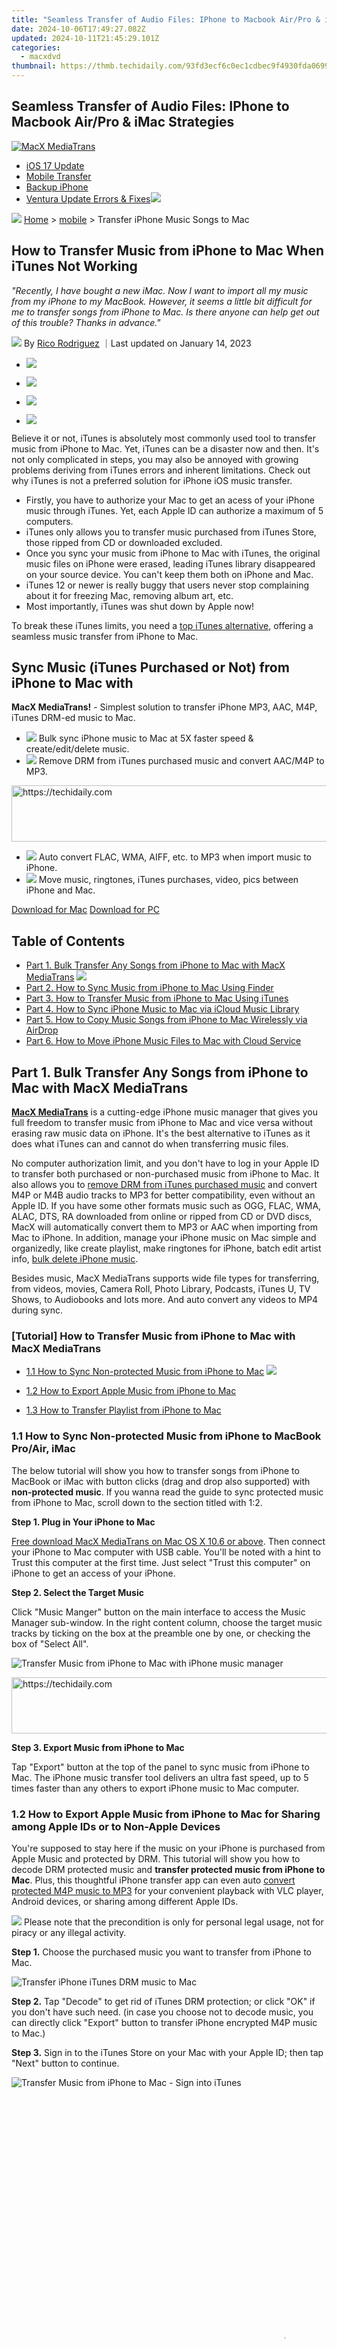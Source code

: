 ```yaml
---
title: "Seamless Transfer of Audio Files: IPhone to Macbook Air/Pro & iMac Strategies"
date: 2024-10-06T17:49:27.082Z
updated: 2024-10-11T21:45:29.101Z
categories:
  - macxdvd
thumbnail: https://thmb.techidaily.com/93fd3ecf6c0ec1cdbec9f4930fda0699ca8c617492c26f7c6f508a444f408426.jpg
---
```


## Seamless Transfer of Audio Files: IPhone to Macbook Air/Pro & iMac Strategies

[![MacX MediaTrans](https://www.macxdvd.com/mobile/../image-style/new-seo/icon10.png)](https://tools.techidaily.com/macxdvd/products/)

* [iOS 17 Update](https://tools.techidaily.com/macxdvd/products/)
* [Mobile Transfer](https://tools.techidaily.com/macxdvd/products/)
* [Backup iPhone](https://tools.techidaily.com/macxdvd/products/)
* [Ventura Update Errors & Fixes](https://tools.techidaily.com/macxdvd/products/)![](https://www.macxdvd.com/mobile/article-image/hot.gif)

![](https://www.macxdvd.com/mobile/../image-style/new-seo/icon7.png) [Home](https://tools.techidaily.com/macxdvd/products/) \> [mobile](https://tools.techidaily.com/macxdvd/products/) \> Transfer iPhone Music Songs to Mac

## How to Transfer Music from iPhone to Mac When iTunes Not Working 

_"Recently, I have bought a new iMac. Now I want to import all my music from my iPhone to my MacBook. However, it seems a little bit difficult for me to transfer songs from iPhone to Mac. Is there anyone can help get out of this trouble? Thanks in advance."_

![](https://www.macxdvd.com/mobile/../image-style/new-seo/icon6.png) By [Rico Rodriguez](https://www.linkedin.com/in/rico-rodriguez-06815a104/) ｜Last updated on January 14, 2023 

* [![](https://www.macxdvd.com/mobile/../image-style/new-seo/share-fa.jpg)](https://www.facebook.com/sharer/sharer.php?u=https://www.macxdvd.com/mobile/transfer-music-from-iphone-to-mac.htm)
* [![](https://www.macxdvd.com/mobile/../image-style/new-seo/share-tw.jpg)](https://twitter.com/intent/tweet?url=https://www.macxdvd.com/mobile/transfer-music-from-iphone-to-mac.htm)

* [![](https://www.macxdvd.com/mobile/../image-style/new-seo/share-email.jpg)](https://www.macxdvd.com/mobile/mailto:info@example.com?&subject=&body=https://www.macxdvd.com/mobile/transfer-music-from-iphone-to-mac.htm)

* [![](https://www.macxdvd.com/mobile/../image-style/new-seo/share-in.jpg)](https://www.linkedin.com/shareArticle?mini=true&url=https://www.macxdvd.com/mobile/transfer-music-from-iphone-to-mac.htm&title=&summary=https://www.macxdvd.com/mobile/transfer-music-from-iphone-to-mac.htm&source=)

Believe it or not, iTunes is absolutely most commonly used tool to transfer music from iPhone to Mac. Yet, iTunes can be a disaster now and then. It's not only complicated in steps, you may also be annoyed with growing problems deriving from iTunes errors and inherent limitations. Check out why iTunes is not a preferred solution for iPhone iOS music transfer. 

* Firstly, you have to authorize your Mac to get an acess of your iPhone music through iTunes. Yet, each Apple ID can authorize a maximum of 5 computers.
* iTunes only allows you to transfer music purchased from iTunes Store, those ripped from CD or downloaded excluded.
* Once you sync your music from iPhone to Mac with iTunes, the original music files on iPhone were erased, leading iTunes library disappeared on your source device. You can't keep them both on iPhone and Mac.
* iTunes 12 or newer is really buggy that users never stop complaining about it for freezing Mac, removing album art, etc.
* Most importantly, iTunes was shut down by Apple now!

To break these iTunes limits, you need a [top iTunes alternative](https://tools.techidaily.com/macxdvd/products/), offering a seamless music transfer from iPhone to Mac. 

## Sync Music (iTunes Purchased or Not) from iPhone to Mac with

 **MacX MediaTrans!** \- Simplest solution to transfer iPhone MP3, AAC, M4P, iTunes DRM-ed music to Mac.

* ![](https://www.macxdvd.com/mobile/../seoimage/true.png) Bulk sync iPhone music to Mac at 5X faster speed & create/edit/delete music.
* ![](https://www.macxdvd.com/mobile/../seoimage/true.png) Remove DRM from iTunes purchased music and convert AAC/M4P to MP3.

<!-- affiliate ads begin -->
<a href="https://aligracehair.sjv.io/c/5597632/2087239/19272" target="_top" id="2087239">
  <img src="//a.impactradius-go.com/display-ad/19272-2087239" border="0" alt="https://techidaily.com" width="728" height="90"/>
</a>
<img height="0" width="0" src="https://aligracehair.sjv.io/i/5597632/2087239/19272" style="position:absolute;visibility:hidden;" border="0" />
<!-- affiliate ads end -->

* ![](https://www.macxdvd.com/mobile/../seoimage/true.png) Auto convert FLAC, WMA, AIFF, etc. to MP3 when import music to iPhone.
* ![](https://www.macxdvd.com/mobile/../seoimage/true.png) Move music, ringtones, iTunes purchases, video, pics between iPhone and Mac.

[Download for Mac](https://tools.techidaily.com/macxdvd/products/) [Download for PC](https://tools.techidaily.com/winxdvd/products/) 

## Table of Contents

* [Part 1\. Bulk Transfer Any Songs from iPhone to Mac with MacX MediaTrans](https://tools.techidaily.com/macxdvd/products/) ![](https://www.macxdvd.com/mobile/../image-style/new-seo/icon4.png)
* [Part 2\. How to Sync Music from iPhone to Mac Using Finder](https://tools.techidaily.com/macxdvd/products/)
* [Part 3\. How to Transfer Music from iPhone to Mac Using iTunes](https://tools.techidaily.com/macxdvd/products/)
* [Part 4\. How to Sync iPhone Music to Mac via iCloud Music Library](https://tools.techidaily.com/macxdvd/products/)
* [Part 5\. How to Copy Music Songs from iPhone to Mac Wirelessly via AirDrop](https://tools.techidaily.com/macxdvd/products/)
* [Part 6\. How to Move iPhone Music Files to Mac with Cloud Service](https://tools.techidaily.com/macxdvd/products/)

## Part 1\. Bulk Transfer Any Songs from iPhone to Mac with MacX MediaTrans

[**MacX MediaTrans**](https://tools.techidaily.com/macxdvd/products/) is a cutting-edge iPhone music manager that gives you full freedom to transfer music from iPhone to Mac and vice versa without erasing raw music data on iPhone. It's the best alternative to iTunes as it does what iTunes can and cannot do when transferring music files. 

No computer authorization limit, and you don't have to log in your Apple ID to transfer both purchased or non-purchased music from iPhone to Mac. It also allows you to [remove DRM from iTunes purchased music](https://tools.techidaily.com/macxdvd/products/) and convert M4P or M4B audio tracks to MP3 for better compatibility, even without an Apple ID. If you have some other formats music such as OGG, FLAC, WMA, ALAC, DTS, RA downloaded from online or ripped from CD or DVD discs, MacX will automatically convert them to MP3 or AAC when importing from Mac to iPhone. In addition, manage your iPhone music on Mac simple and organizedly, like create playlist, make ringtones for iPhone, batch edit artist info, [bulk delete iPhone music](https://tools.techidaily.com/macxdvd/products/). 

Besides music, MacX MediaTrans supports wide file types for transferring, from videos, movies, Camera Roll, Photo Library, Podcasts, iTunes U, TV Shows, to Audiobooks and lots more. And auto convert any videos to MP4 during sync.

### \[Tutorial\] How to Transfer Music from iPhone to Mac with MacX MediaTrans

* [1.1 How to Sync Non-protected Music from iPhone to Mac](https://tools.techidaily.com/macxdvd/products/) ![](https://www.macxdvd.com/mobile/../image-style/new-seo/icon4.png)
* [1.2 How to Export Apple Music from iPhone to Mac](https://tools.techidaily.com/macxdvd/products/)

* [1.3 How to Transfer Playlist from iPhone to Mac](https://tools.techidaily.com/macxdvd/products/)

### 1.1 How to Sync Non-protected Music from iPhone to MacBook Pro/Air, iMac

The below tutorial will show you how to transfer songs from iPhone to MacBook or iMac with button clicks (drag and drop also supported) with **non-protected music**. If you wanna read the guide to sync protected music from iPhone to Mac, scroll down to the section titled with 1:2.

**Step 1\. Plug in Your iPhone to Mac** 

[Free download MacX MediaTrans on Mac OS X 10.6 or above](https://tools.techidaily.com/macxdvd/products/). Then connect your iPhone to Mac computer with USB cable. You'll be noted with a hint to Trust this computer at the first time. Just select "Trust this computer" on iPhone to get an access of your iPhone. 

**Step 2\. Select the Target Music**

Click "Music Manger" button on the main interface to access the Music Manager sub-window. In the right content column, choose the target music tracks by ticking on the box at the preamble one by one, or checking the box of "Select All". 

![Transfer Music from iPhone to Mac with iPhone music manager](https://www.macxdvd.com/mobile/article-image/transfer-music-iphone-mac-1.jpg) 

<!-- affiliate ads begin -->
<a href="https://appsumo.8odi.net/c/5597632/2144282/7443" target="_top" id="2144282">
  <img src="//a.impactradius-go.com/display-ad/7443-2144282" border="0" alt="https://techidaily.com" width="728" height="90"/>
</a>
<img height="0" width="0" src="https://appsumo.8odi.net/i/5597632/2144282/7443" style="position:absolute;visibility:hidden;" border="0" />
<!-- affiliate ads end -->

**Step 3\. Export Music from iPhone to Mac**

Tap "Export" button at the top of the panel to sync music from iPhone to Mac. The iPhone music transfer tool delivers an ultra fast speed, up to 5 times faster than any others to export iPhone music to Mac computer. 

### 1.2 How to Export Apple Music from iPhone to Mac for Sharing among Apple IDs or to Non-Apple Devices

You're supposed to stay here if the music on your iPhone is purchased from Apple Music and protected by DRM. This tutorial will show you how to decode DRM protected music and **transfer protected music from iPhone to Mac**. Plus, this thoughtful iPhone transfer app can even auto [convert protected M4P music to MP3](https://tools.techidaily.com/macxdvd/products/) for your convenient playback with VLC player, Android devices, or sharing among different Apple IDs. 

![](https://www.macxdvd.com/mobile/../seoimage/warning.png) Please note that the precondition is only for personal legal usage, not for piracy or any illegal activity.

**Step 1\.** Choose the purchased music you want to transfer from iPhone to Mac.

![Transfer iPhone iTunes DRM music to Mac](https://www.macxdvd.com/mobile/article-image/drm-music.jpg) 

**Step 2.** Tap "Decode" to get rid of iTunes DRM protection; or click "OK" if you don't have such need. (in case you choose not to decode music, you can directly click "Export" button to transfer iPhone encrypted M4P music to Mac.)

**Step 3.** Sign in to the iTunes Store on your Mac with your Apple ID; then tap "Next" button to continue. 

![Transfer Music from iPhone to Mac - Sign into iTunes](https://www.macxdvd.com/mobile/article-image/drm-music-itunes.jpg) 

<!-- affiliate ads begin -->
<span id="1834906">
					<video width="864" height="864" style="cursor:pointer"
           poster="//a.impactradius-go.com/display-clicktoplayimage/1834906.png"
           onclick="if(!this.playClicked){this.play();this.setAttribute('controls',true);this.playClicked=true;}">
	   <source src="//a.impactradius-go.com/display-ad/16836-1834906">
	   <img src="//a.impactradius-go.com/display-clicktoplayimage/1834906.png" style="border: none; height: 100%; width: 100%; object-fit: contain">
	</video>
	<div style="width:540px;text-align:center"><a href="javascript:window.open(decodeURIComponent('https%3A%2F%2F25home.pxf.io%2Fc%2F5597632%2F1834906%2F16836'), '_blank');void(0);">Click here</a></div>
</span>
<img height="0" width="0" src="https://imp.pxf.io/i/5597632/1834906/16836" style="position:absolute;visibility:hidden;" border="0" />
<!-- affiliate ads end -->

**Note:**  
To decode and put iPhone protected Apple Music to Mac, you need to check if the music on iPhone and iTunes is synchronized. If yes, just skip this part; if not, follow the tips to sync iPhone music to iTunes first.

* Open iCloud Music Library on your iPhone.
* Sign in to the iTunes Store.
* Set iCloud Music Library.

![Set iCloud Music Library](https://www.macxdvd.com/mobile/article-image/drm-music-2.jpg) 

* Share iTunes Library XML with other library on Mac's iTunes.
* Download Apple Music on iTunes.

![Download Apple Music on iTunes](https://www.macxdvd.com/mobile/article-image/drm-music-3.jpg) 

<!-- affiliate ads begin -->
<a href="https://aligracehair.sjv.io/c/5597632/1880956/19272" target="_top" id="1880956">
  <img src="//a.impactradius-go.com/display-ad/19272-1880956" border="0" alt="https://techidaily.com" width="300" height="90"/>
</a>
<img height="0" width="0" src="https://aligracehair.sjv.io/i/5597632/1880956/19272" style="position:absolute;visibility:hidden;" border="0" />
<!-- affiliate ads end -->

**Step 4.** Tap "OK" after this DRM removal tool successfully [removes iTunes DRM protection from Apple Muisc](https://tools.techidaily.com/macxdvd/products/). 

**Step 5.** Press "Export" button to transfer iPhone decrypted Apple Music to Mac. 

When the whole music transfer process is over, you can open the iPhone music on Mac and will find that the M4P files now are transcoded DRM-free MP3 format. Hence, there is no burden for you to play iTunes purchased music on Zune, MP3 player, Android, Microsoft devices, game consoles and more.

### 1.3 How to Transfer Playlist from iPhone to Mac (macOS Ventura incl.)

For those who sort out iPhone songs into different playlist like favorite songs; recent play songs; Sports music, light music, R&B music, Hip-hop music, etc. and wanna transfer the whole playlist songs from iPhone to Mac, the operating process is still dead easy. Read on! 

**Step 1.** Get iPhone Music Manager Ready. The first step is the same as previous one. No repetition here.

**Step 2.** Enter your iPhone music management interface via "Music Manager" button. Then double-click the iPhone music playlist you wanna transfer and then tick "All" at the top left of the whole music list.

![iPhone music playlist transfer](https://www.macxdvd.com/mobile/article-image/transfer-music-iphone-mac-3.jpg) 

**Step 3.** Press "Export" button and then the MacX MediaTrans' built-in media transfer engine will run into action to **transfer playlist from iPhone to Mac** with incomparably fast speed (Intel QSV supported).

Warm Prompt: In case you are sick of some music playlists and wanna delete music playlist from iPhone, you just select them on the left-side of the interface, right click to choose "Delete" and then these playlists will be removed instantly.

## Part 2\. How to Sync Music from iPhone to Mac Using Finder 

Since iTunes went unavailable on macOS, Finder app has been a solid choice for transferring music from iPhone to Mac.

**Step 1.** Connect your device using a USB or USB-C cable or using a Wi-Fi connection. 

**Step 2.** In the Finder on your Mac, select the device in the Finder sidebar. Click Music in the button bar.

**Step 3.** Select the "Sync music onto \[device name\]" checkbox to turn on syncing of your music. With the checkbox selected, syncing is set to transfer all your music to your device.

![Sync music from iPhone to Mac by Finder](https://www.macxdvd.com/mobile/article-image/sync-music-by-finder.jpg) 

**Step 4.** To sync a selection of music, click "Selected playlist, artists, albums, and genres." Select the checkbox for each item you want to sync in the music list. Deselect the checkbox for any item you don't want to sync. Click Artists, Albums, Genres, or Playlists to see your content organized by that category.

**Step 5.** Select syncing options:

* Select the "Include videos" checkbox to include videos when syncing.
* Select the "Include voice memos" checkbox to include voice memos when syncing
* Select the "Automatically fill free space with songs" checkbox to have your Mac fill the free space on your device with songs when syncing. Use this option if you have a large music library on your Mac but don't have room to sync all of your music to your device. This option syncs as many songs as possible.

**Step 6.** When you're ready to sync, click Apply to sync music from iPhone to Mac instantly. 

## Part 3\. How to Transfer Music from iPhone to Mac Using iTunes

Definitely, if you're an experienced iTunes user who cares less about its limits on computer authorization, data erasing, unidirectional sync etc., you can use iTunes to transfer music from iPhone to Mac. For example, when you have sufficient remaining authorization slots for Mac computer, you're about sync iPhone music to Mac to free up more storage space on iPhone, or all your music files are purchased from iTunes Store, iTunes comes an nice choice. Let's see how to do it. 

 **Step 1\.**  Launch iTunes on Mac. (Here, you're walmly suggested to download the latest iTunes version.) 

**Step 2\.** Get your iPhone connected to Mac computer with a USB cable. Afte that, authorize your computer in iTunes and enter your Apple ID and password to sign in. 

![transfer music from iphone to mac with itunes](https://www.macxdvd.com/mobile/article-image/transfer-music-iphone-mac-4.jpg) 

<!-- affiliate ads begin -->
<a href="https://appsumo.8odi.net/c/5597632/2111964/7443" target="_top" id="2111964">
  <img src="//a.impactradius-go.com/display-ad/7443-2111964" border="0" alt="https://techidaily.com" width="728" height="90"/>
</a>
<img height="0" width="0" src="https://appsumo.8odi.net/i/5597632/2111964/7443" style="position:absolute;visibility:hidden;" border="0" />
<!-- affiliate ads end -->

**Step 3.** Go to File > Devices and click "Transfer Purchases from \[your device\]" from the drop-down menu. Then, the music will be imported from iPhone to Mac. 

## Part 4\. How to Sync iPhone Music to Mac via iCloud Music Library 

Most Apple iPhone users are also Apple music subscribers. In case you're one of them and plan to transfer Apple music from iPhone to MacBook, iMac or Mac Pro, you're suggested to resort to iCloud music Library or Sync Library on your iPhone and Mac and sign in to your device with the same Apple ID. Afterwards, you're able to sync Apple Music from iPhone to Mac laptop wirelessly and painlessly. Check the how-to tutorial if you have no idea:

**Step 1.** Subscribe to Apple Music.

* Open the Music app on your iPhone > click "For You."
* Tap on "Try it Now" > select a subscription plan.
* Sign in with your Apple ID and confirm the billing information.

**Step 2.** Sign into your Mac with your Apple ID.

* Open the Apple Music app or iTunes.
* Opt for "Account" > "Sign In".
* Enter your Apple ID and password.

**Step 3.** Activate iCloud Music Library (on older macOS/iOS) or Sync Library on your Mac and iPhone.

![Use iCloud Music Library to sync iPhone music](https://www.macxdvd.com/mobile/article-image/icloud-music-library.jpg) 

<!-- affiliate ads begin -->
<a href="https://appsumo.8odi.net/c/5597632/2082530/7443" target="_top" id="2082530">
  <img src="//a.impactradius-go.com/display-ad/7443-2082530" border="0" alt="https://techidaily.com" width="728" height="90"/>
</a>
<img height="0" width="0" src="https://appsumo.8odi.net/i/5597632/2082530/7443" style="position:absolute;visibility:hidden;" border="0" />
<!-- affiliate ads end -->

* Head to "Settings" on your iPhone > "Music" > toggle on "iCloud Music Library" or "Sync Library."
* Open the Apple Music app on your Mac > choose "Music" > "Preferences." > "General" > select "iCloud Music Library" or "Sync Library" > hit "OK."

Now your iPhone music songs are syncing to your MacBook or iMac wirelessly. If you have no Apple music subscription and still need wireless music transfer, you can rely on AirDrop, as well.

## Part 5\. How to Copy Music Songs from iPhone to Mac Wirelessly via AirDrop

Now your iPhone music songs are syncing to your MacBook or iMac wirelessly. If you have no Apple music subscription and still need wireless music transfer, you can rely on AirDrop, as well. Be noted that both your iPhone and Mac should use the same Wi-Fi connection and be placed within 40 feet (13m) of each other. And the bluetooth range is supposed to be roughly 30 feet.

**Step 1.** Enable AirDrop on your Mac and iPhone.

* Navigate to the Finder on your Mac > choose AirDrop from the left sidebar > change its visibility to everyone.
* Tap Settings on your iPhone > General > toggle on AirDrop.

![Enable Airdrop](https://www.macxdvd.com/mobile/article-image/airdrop-share-file1.jpg) 

**Step 2.** Find the music file, tap it with two fingers, and tap "Share" > "AirDrop."

![Airdrop iPhone music to Mac](https://www.macxdvd.com/mobile/article-image/airdrop-music.jpg) 

**Step 3.** Choose your iPhone as the target device.

**Step 4.** Tap "Accept" on your iPhone and choose an available app to open your music song.

## Part 6\. How to Move iPhone Music Files to Mac with Cloud Service

 To save iPhone song files to Mac computer, how could you miss the cloud service? Hold on! Does this part introduce iCloud tutorial to backup iPhone photos to Mac? Of course not. 

Here will show you a much better FREE cloud service to download music from iPhone to Mac. That's **Baidu Cloud**. If you have scarcely any acquaintance with this iCloud competitor, you're supposed to get closer to it:

![Copy iPhone music to Mac via cloud service](https://www.macxdvd.com/mobile/../mac-dvd-video-converter-how-to/article-image/baidu-cloud.jpg) 

* Up to **2TB** free storage space for you to upload music, audiobooks, video, photos, app, etc.
* Built-in file viewer to let you view files on iPhone, download, delete and share files.
* No add-ons or adware. Just register and sign in your Baidu account to enjoy these services.

### How to Copy Songs from iPhone to Mac Using iCloud Alternative

**Step 1.** Download and install this free cloud storage application on your iPhone. 

**Step 2.** Register an account or directly sign in with Baidu account if you have one. For the iPhone users, you can instantly get 2TB FREE storage space to save iPhone files once you add a bank card to your account (no need to pay). This will save you $9.99 every month compared with iCloud storage plans.

![download iPhone photos to Mac](https://www.macxdvd.com/mobile/../mac-dvd-video-converter-how-to/article-image/baidu-cloud-1.jpg) 

**Step 3.** Click "Transfer List" to upload iPhone files. And it will automatically backup your photos under Wi-Fi circumstance. 

**Optional:** Click "Share" icon and you can directly share almost any file on your iPhone to your friends.

**Step 4.** Sign into Baidu Cloud on the website on your Mac computer. Next, choose the music file and tap "Download" option to download iPhone music to Mac.

Until now, the whole iPhone music to Mac transfer is finished. Currently, the Baidu Cloud 2TB is free to the public. But I guess it will charge soon or later once its users reach a large quantity. So if this iCloud alternative does make you excited, seize time and chance to give it a try now.

 Hope this article is helpful for you to bulk copy music songs from iPhone to MacBook or iMac without sweating. If you still have any problem on how to transfer iPhone music to Mac, just [email us >>](https://tools.techidaily.com/macxdvd/products/)

Tags: [Mobile](https://tools.techidaily.com/macxdvd/products/) Transfer iPhone Music to Mac

ABOUT THE AUTHOR

![author- rico](https://www.macxdvd.com/mobile/../image-style/new-seo/rico.png) 

[Rico Rodriguez ![](https://www.macxdvd.com/mobile/../image-style/new-seo/share-in1.jpg)](https://www.linkedin.com/in/rico-rodriguez-06815a104/) 

Rico has been fascinated with mobile technology for as long as he can remember. He is keen to share his experiences to those who get stuck in data transfer for both iOS and Android users. Besides his regular passion related to mobile data management, he also enjoys reading books, playing games and occasionally watching Marvel inspired movies.

Related Articles

![](https://www.macxdvd.com/mobile/../image-style/new-seo/pic7.jpg)

[How to Troubleshoot iTunes Not Syncing Music Problems](https://tools.techidaily.com/macxdvd/products/) 

![](https://www.macxdvd.com/mobile/../image-style/new-seo/pic6.jpg)

[How to Transfer Songs from CDs to iPhone for Easier Playback](https://tools.techidaily.com/macxdvd/products/) 

![](https://www.macxdvd.com/mobile/../image-style/new-seo/pic5.jpg)

<!-- affiliate ads begin -->
<span id="1834903">
					<video width="864" height="1536" style="cursor:pointer"
           poster="//a.impactradius-go.com/display-clicktoplayimage/1834903.png"
           onclick="if(!this.playClicked){this.play();this.setAttribute('controls',true);this.playClicked=true;}">
	   <source src="//a.impactradius-go.com/display-ad/16836-1834903">
	   <img src="//a.impactradius-go.com/display-clicktoplayimage/1834903.png" style="border: none; height: 100%; width: 100%; object-fit: contain">
	</video>
	<div style="width:540px;text-align:center"><a href="javascript:window.open(decodeURIComponent('https%3A%2F%2F25home.pxf.io%2Fc%2F5597632%2F1834903%2F16836'), '_blank');void(0);">Click here</a></div>
</span>
<img height="0" width="0" src="https://imp.pxf.io/i/5597632/1834903/16836" style="position:absolute;visibility:hidden;" border="0" />
<!-- affiliate ads end -->

[How to Create a Music Playlist on iPhone](https://tools.techidaily.com/macxdvd/products/) 

![](https://www.macxdvd.com/mobile/../image-style/new-seo/pic4.jpg)

[How to Make and Add Ringtones to iPhone](https://tools.techidaily.com/macxdvd/products/) 

![](https://www.macxdvd.com/mobile/../image-style/new-seo/pic3.jpg)

[How to Transfer MP3 to iPhone without Using iTunes](https://tools.techidaily.com/macxdvd/products/) 

![](https://www.macxdvd.com/mobile/../image-style/new-seo/pic2.jpg)

[Learn How to Fast Backup iPhone to Mac without Error](https://tools.techidaily.com/macxdvd/products/) 

![Digiarty Software](https://www.macxdvd.com/mobile/../icon/logo.png) 

Digiarty Software, Inc. (MacXDVD) is a leader in delivering stable multimedia software applications for worldwide users since its establishment in 2006.

### Hot Products

* [MacX DVD Ripper Pro](https://tools.techidaily.com/macxdvd/products/)
* [MacX Video Converter Pro](https://tools.techidaily.com/macxdvd/products/)
* [MacX MediaTrans](https://tools.techidaily.com/macxdvd/products/)

### Tips and Tricks

* [DVD Topics >>](https://tools.techidaily.com/macxdvd/products/)
* [Video Solutions >>](https://tools.techidaily.com/macxdvd/products/)
* [Data Transfer >>](https://tools.techidaily.com/macxdvd/products/)
* [Online Video >>](https://tools.techidaily.com/macxdvd/products/)
* [Hot Topics >>](https://tools.techidaily.com/macxdvd/products/)

<!-- affiliate ads begin -->
<a href="https://imp.i357552.net/c/5597632/863035/11832" target="_top" id="863035">
  <img src="//a.impactradius-go.com/display-ad/11832-863035" border="0" alt="https://techidaily.com" width="728" height="90"/>
</a>
<img height="0" width="0" src="https://imp.i357552.net/i/5597632/863035/11832" style="position:absolute;visibility:hidden;" border="0" />
<!-- affiliate ads end -->

### Company

* [About Us >>](https://tools.techidaily.com/macxdvd/products/)
* [Tech & Sales FAQ >>](https://tools.techidaily.com/macxdvd/products/)
* [User Guides >>](https://tools.techidaily.com/macxdvd/products/)
* [Contact Us >>](https://tools.techidaily.com/macxdvd/products/)
* [Partner >>](https://tools.techidaily.com/macxdvd/products/)

[Home](https://tools.techidaily.com/macxdvd/products/) | [About](https://tools.techidaily.com/macxdvd/products/) | [Privacy Policy](https://tools.techidaily.com/macxdvd/products/) | [Terms and Conditions](https://tools.techidaily.com/macxdvd/products/) | [License Agreement](https://tools.techidaily.com/macxdvd/products/) | [Resource](https://tools.techidaily.com/macxdvd/products/) | [News](https://tools.techidaily.com/macxdvd/products/) | [Contact Us](https://tools.techidaily.com/macxdvd/products/)

Copyright © 2024 Digiarty Software, Inc (MacXDVD). All rights reserved

Apple, the Apple logo, Mac, iPhone, iPad, iPod and iTunes are trademarks of Apple Inc, registered in the U.S. and other countries.  
Digiarty Software is not developed by or affiliated with Apple Inc.

<ins class="adsbygoogle"
     style="display:block"
     data-ad-format="autorelaxed"
     data-ad-client="ca-pub-7571918770474297"
     data-ad-slot="1223367746"></ins>

<ins class="adsbygoogle"
     style="display:block"
     data-ad-client="ca-pub-7571918770474297"
     data-ad-slot="8358498916"
     data-ad-format="auto"
     data-full-width-responsive="true"></ins>

<span class="atpl-alsoreadstyle">Also read:</span>
<div><ul>
<li><a href="https://visual-screen-recording.techidaily.com/new-the-step-by-step-process-for-screening-web-tv-episodes-for-2024/"><u>[New] The Step-by-Step Process for Screening Web TV Episodes for 2024</u></a></li>
<li><a href="https://snapchat-videos.techidaily.com/updated-2024-approved-perfect-sync-saving-your-camera-memories-seamlessly-on-snapchat/"><u>[Updated] 2024 Approved Perfect Sync Saving Your Camera Memories Seamlessly on Snapchat</u></a></li>
<li><a href="https://tech-savvy.techidaily.com/data-driven-dialogue-building-personalized-ai-engagement/"><u>Data-Driven Dialogue: Building Personalized AI Engagement</u></a></li>
<li><a href="https://technical-tips.techidaily.com/effective-strategies-to-resolve-and-prevent-mfplatdll-not-found-mishaps/"><u>Effective Strategies to Resolve and Prevent mfplat.dll Not Found Mishaps</u></a></li>
<li><a href="https://win11-tips.techidaily.com/guide-to-reopen-battlenet-desktop-client-on-windows-os/"><u>Guide to Reopen Battle.net Desktop Client on Windows OS</u></a></li>
<li><a href="https://instagram-video-files.techidaily.com/hone-your-skills-how-to-seamlessly-post-videos-to-instagram-via-desktop-for-2024/"><u>Hone Your Skills How to Seamlessly Post Videos to Instagram via Desktop for 2024</u></a></li>
<li><a href="https://android-unlock.techidaily.com/in-2024-best-vivo-v27-pro-pattern-lock-removal-tools-remove-android-pattern-lock-without-losing-data-by-drfone-android/"><u>In 2024, Best Vivo V27 Pro Pattern Lock Removal Tools Remove Android Pattern Lock Without Losing Data</u></a></li>
<li><a href="https://discover-best.techidaily.com/maitriser-le-processus-metier-principal-chez-balfour-beatty-rail-avec-abbyy-finereader/"><u>Maîtriser Le Processus Métier Principal Chez Balfour Beatty Rail Avec ABBYY FineReader</u></a></li>
<li><a href="https://discover-best.techidaily.com/maximizing-financial-efficiency-through-process-analysis-achieving-a-6m-breakthrough-in-client-focused-savings/"><u>Maximizing Financial Efficiency Through Process Analysis: Achieving a $6M Breakthrough in Client-Focused Savings</u></a></li>
<li><a href="https://discover-best.techidaily.com/optimized-with-cookiebot-technology-elevate-site-engagement-and-tracking-capabilities/"><u>Optimized with Cookiebot Technology - Elevate Site Engagement and Tracking Capabilities</u></a></li>
<li><a href="https://discover-best.techidaily.com/relemars-discovery-of-expansion-possibilities-through-abbyy-flexicapture/"><u>Relemar's Discovery of Expansion Possibilities Through ABBYY FlexiCapture</u></a></li>
<li><a href="https://discover-best.techidaily.com/revolutionizing-logistics-through-automated-document-handling-the-key-to-digital-supply-chain-success/"><u>Revolutionizing Logistics Through Automated Document Handling - The Key to Digital Supply Chain Success</u></a></li>
<li><a href="https://discover-best.techidaily.com/seamless-microsoft-sharepoint-enhancement-advanced-document-analysis-through-ocr-technology-by-abbyy/"><u>Seamless Microsoft SharePoint Enhancement: Advanced Document Analysis Through OCR Technology by ABBYY</u></a></li>
<li><a href="https://discover-best.techidaily.com/smartcat-secures-28m-seed-investment-achieves-complete-independence-from-abbyy/"><u>SmartCAT Secures $2.8M Seed Investment, Achieves Complete Independence From ABBYY</u></a></li>
<li><a href="https://android-transfer.techidaily.com/solved-move-from-nokia-c12-to-ios-not-working-problems-drfone-by-drfone-transfer-from-android-transfer-from-android/"><u>Solved Move from Nokia C12 to iOS not Working Problems | Dr.fone</u></a></li>
<li><a href="https://discover-best.techidaily.com/streamlining-invoice-processing-the-impact-of-abbyy-flexicapture-on-sportina-group-operations/"><u>Streamlining Invoice Processing: The Impact of ABBYY FlexiCapture on Sportina Group Operations</u></a></li>
<li><a href="https://discover-best.techidaily.com/the-art-of-onboarding-managing-user-expectations-alongside-robust-fraud-prevention-systems/"><u>The Art of Onboarding: Managing User Expectations Alongside Robust Fraud Prevention Systems</u></a></li>
<li><a href="https://android-unlock.techidaily.com/top-10-fingerprint-lock-apps-to-lock-your-motorola-razr-40-ultra-phone-by-drfone-android/"><u>Top 10 Fingerprint Lock Apps to Lock Your Motorola Razr 40 Ultra Phone</u></a></li>
<li><a href="https://smart-video-editing.techidaily.com/updated-in-2024-s-top-rated-video-editing-software-for-high-definition-videos/"><u>Updated In 2024, S Top-Rated Video Editing Software for High-Definition Videos</u></a></li>
</ul></div>

